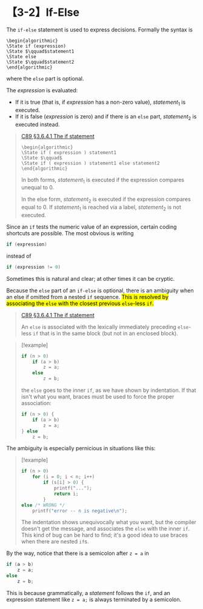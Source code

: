 # 【3-2】If-Else

The `if-else` statement is used to express decisions. Formally the syntax is

```algorithm
\begin{algorithmic}
\State if (expression)
\State $\qquad$statement1
\State else
\State $\qquad$statement2
\end{algorithmic}
```

where the `else` part is optional.

The $expression$ is evaluated:

- If it is true (that is, if $expression$ has a non-zero value), $statement_1$ is executed.
- If it is false ($expression$ is zero) and if there is an `else` part, $statement_2$ is executed instead.

> [C89 &sect;3.6.4.1 The if statement][]
>
> ```algorithm
> \begin{algorithmic}
> \State if ( expression ) statement1
> \State $\qquad$
> \State if ( expression ) statement1 else statement2
> \end{algorithmic}
> ```
>
> In both forms, $statement_1$ is executed if the expression compares unequal to 0.
>
> In the else form, $statement_2$ is executed if the expression compares equal to 0. If $statement_1$ is reached via a label, $statement_2$ is not executed.

[C89 &sect;3.6.4.1 The if statement]: https://port70.net/~nsz/c/c89/c89-draft.html#3.6.4.1

Since an `if` tests the numeric value of an expression, certain coding shortcuts are possible. The most obvious is writing

```c
if (expression)
```

instead of

```c
if (expression != 0)
```

Sometimes this is natural and clear; at other times it can be cryptic.

Because the `else` part of an `if-else` is optional, there is an ambiguity when an else if omitted from a nested `if` sequence. <mark>This is resolved by associating the `else` with the closest previous `else`-less `if`.</mark>

> [C89 &sect;3.6.4.1 The if statement][]
>
> An `else` is associated with the lexically immediately preceding `else`-less `if` that is in the same block (but not in an enclosed block).

> [!example]
>
> ```c
> if (n > 0)
>     if (a > b)
>         z = a;
>     else
>         z = b;
> ```
>
> the `else` goes to the inner `if`, as we have shown by indentation. If that isn't what you want, braces must be used to force the proper association:
>
> ```c
> if (n > 0) {
>     if (a > b)
>         z = a;
> } else
>     z = b;
> ```

The ambiguity is especially pernicious in situations like this:

> [!example]
>
> ```c
> if (n > 0)
>     for (i = 0; i < n; i++)
>         if (s[i] > 0) {
>             printf("...");
>             return i;
>         }
> else /* WRONG */
>     printf("error -- n is negative\n");
> ```
>
> The indentation shows unequivocally what you want, but the compiler doesn't get the message, and associates the `else` with the inner `if`. This kind of bug can be hard to find; it's a good idea to use braces when there are nested `if`s.

By the way, notice that there is a semicolon after `z = a` in

```c
if (a > b)
    z = a;
else
    z = b;
```

This is because grammatically, a $statement$ follows the `if`, and an expression statement like `z = a;` is always terminated by a semicolon.
